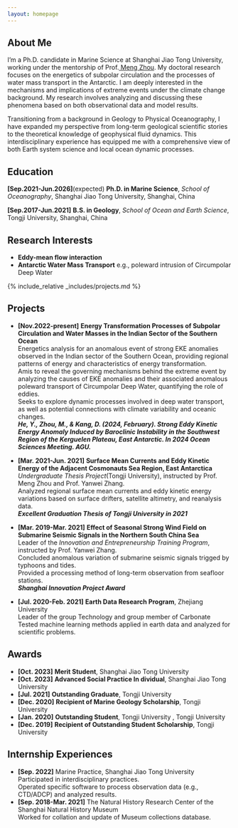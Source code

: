 ```yaml
---
layout: homepage
---
```


## About Me
<!-- I'm a <a href="https://med.nyu.edu/departments-institutes/population-health/divisions-sections-centers/biostatistics/" target="_blank"> Statistics</a> Ph.D. candidate at <a href="https://www.nyu.edu/" target="_blank"> Shanghai Jiao Tong University</a>, -->
I’m a Ph.D. candidate in Marine Science at Shanghai Jiao Tong University, working under the mentorship of Prof.<a href="https://soo.sjtu.edu.cn/en/szjyry/3594.html" target="_blank"> Meng Zhou</a>. My doctoral research focuses on the energetics of subpolar circulation and the processes of water mass transport in the Antarctic. I am deeply interested in the mechanisms and implications of extreme events under the climate change background. My research involves analyzing and discussing these phenomena based on both observational data and model results.

Transitioning from a background in Geology to Physical Oceanography, I have expanded my perspective from long-term geological scientific stories to the theoretical knowledge of geophysical fluid dynamics. This interdisciplinary experience has equipped me with a comprehensive view of both Earth system science and local ocean dynamic processes.

## Education
**[Sep.2021-Jun.2026]**(expected)   **Ph.D. in Marine Science**, *School of Oceanography*, Shanghai Jiao Tong University, Shanghai, China
     
**[Sep.2017-Jun.2021]**   **B.S. in Geology**, *School of Ocean and Earth Science*, Tongji University, Shanghai, China


## Research Interests
- **Eddy-mean flow interaction** 
- **Antarctic Water Mass Transport** e.g., poleward intrusion of Circumpolar Deep Water  


{% include_relative _includes/projects.md %}


## Projects
- **[Nov.2022-present]** **Energy Transformation Processes of Subpolar Circulation and Water Masses in the Indian Sector of the Southern Ocean**      
Energetics analysis for an anomalous event of strong EKE anomalies observed in the Indian sector of the Southern Ocean, providing regional patterns of energy and characteristics of energy transformation.  
Amis to reveal the governing mechanisms behind the extreme event by analyzing the causes of EKE anomalies and their associated anomalous poleward transport of Circumpolar Deep Water, quantifying the role of eddies.  
Seeks to explore dynamic processes involved in deep water transport, as well as potential connections with climate variability and oceanic changes.  
***He, Y., Zhou, M., & Kang, D. (2024, February). Strong Eddy Kinetic Energy Anomaly Induced by Baroclinic Instability in the Southwest Region of the Kerguelen Plateau, East Antarctic. In 2024 Ocean Sciences Meeting. AGU.***

- **[Mar. 2021-Jun. 2021]** **Surface Mean Currents and Eddy Kinetic Energy of the Adjacent Cosmonauts Sea Region, East Antarctica**  
 *Undergraduate Thesis Project*(Tongji University), instructed by Prof. Meng Zhou and Prof. Yanwei Zhang.  
 Analyzed regional surface mean currents and eddy kinetic energy variations based on surface drifters, satellite altimetry, and reanalysis data.  
 ***Excellent Graduation Thesis of Tongji University in 2021***

- **[Mar. 2019-Mar. 2021]** **Effect of Seasonal Strong Wind Field on Submarine Seismic Signals in the Northern South China Sea**  
 Leader of the *Innovation and Entrepreneurship Training Program*, instructed by Prof. Yanwei Zhang.    
 Concluded anomalous variation of submarine seismic signals trigged by typhoons and tides.    
 Provided a processing method of long-term observation from seafloor stations.    
 ***Shanghai Innovation Project Award***

- **[Jul. 2020-Feb. 2021]** **Earth Data Research Program**, Zhejiang University  
Leader of the group Technology and group member of Carbonate  
Tested machine learning methods applied in earth data and analyzed for scientific problems.


## Awards
- **[Oct. 2023]** **Merit Student**, Shanghai Jiao Tong University
- **[Oct. 2023]** **Advanced Social Practice In dividual**, Shanghai Jiao Tong University
- **[Jul. 2021]** **Outstanding Graduate**, Tongji University
- **[Dec. 2020]** **Recipient of Marine Geology Scholarship**, Tongji University
- **[Jan. 2020]** **Outstanding Student**, Tongji University , Tongji University
- **[Dec. 2019]** **Recipient of Outstanding Student Scholarship**, Tongji University


<!-- {% include_relative _includes/publications.md %} -->



## Internship Experiences
- **[Sep. 2022]** Marine Practice, Shanghai Jiao Tong University  
Participated in interdisciplinary practices.  
Operated specific software to process observation data (e.g., CTD/ADCP) and analyzed results.
- **[Sep. 2018-Mar. 2021]** The Natural History Research Center of the Shanghai Natural History Museum  
Worked for collation and update of Museum collections database.


<!-- {% include_relative _includes/services.md %} -->



